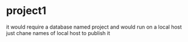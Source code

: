 # project1
it would require a database named project and would run on a local host just chane names of local host to publish it
